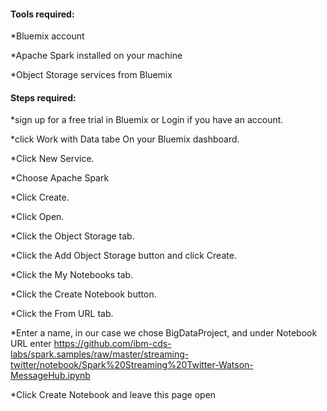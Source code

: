 

#### Tools required:
  *Bluemix account
  
  *Apache Spark installed on your machine
  
  *Object Storage services from Bluemix


#### Steps required:

  *sign up for a free trial in Bluemix or Login if you have an account.
  
  *click Work with Data tabe On your Bluemix dashboard.
  
  *Click New Service.
  
  *Choose Apache Spark
  
  *Click Create.
  
  *Click Open.
  
  *Click the Object Storage tab.
  
  *Click the Add Object Storage button and click Create.
  
  *Click the My Notebooks tab.
  
  *Click the Create Notebook button.
  
  *Click the From URL tab.
  
  *Enter a name, in our case we chose BigDataProject, and under Notebook URL enter
  https://github.com/ibm-cds-labs/spark.samples/raw/master/streaming-twitter/notebook/Spark%20Streaming%20Twitter-Watson-MessageHub.ipynb
  
  *Click Create Notebook and leave this page open

